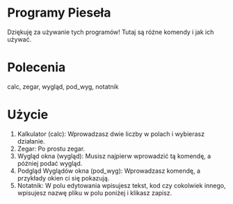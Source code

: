 # Programy Pieseła
Dziękuję za używanie tych programów! Tutaj są różne komendy i jak ich używać.
# Polecenia
calc, zegar, wygląd, pod_wyg, notatnik
# Użycie
1. Kalkulator (calc):
Wprowadzasz dwie liczby w polach i wybierasz działanie.
2. Zegar:
Po prostu zegar.
3. Wygląd okna (wygląd):
Musisz najpierw wprowadzić tą komendę, a później podać wygląd.
4. Podgląd Wyglądów okna (pod_wyg):
Wprowadzasz komendę, a przykłady okien ci się pokazują.
5. Notatnik:
W polu edytowania wpisujesz tekst, kod czy cokolwiek innego, wpisujesz nazwę pliku w polu poniżej i klikasz zapisz.
